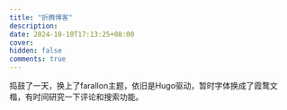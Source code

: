 ```yaml
---
title: "折腾博客"
description:
date: 2024-10-10T17:13:25+08:00
cover:
hidden: false
comments: true
---
```


捣鼓了一天，换上了farallon主题，依旧是Hugo驱动，暂时字体换成了霞鹜文楷，有时间研究一下评论和搜索功能。
